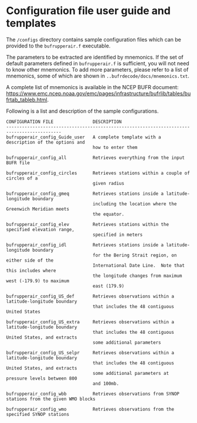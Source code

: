 # Configuration file user guide and templates

The `/configs` directory contains sample configuration files which can
be provided to the `bufrupperair.f` executable.

The parameters to be extracted are identified by mnemonics.  If the set of
default parameters defined in `bufrupperair.f` is sufficient, you will not
need to know other mnemonics.  To add more parameters, please refer
to a list of mnemonics, some of which are shown in `..bufrdecode/docs/mnemonics.txt`.  

A complete list of mnemonics is available in the NCEP BUFR document:
https://www.emc.ncep.noaa.gov/emc/pages/infrastructure/bufrlib/tables/bufrtab_tableb.html.

Following is a list and description of the sample configurations.
```
CONFIGURATION FILE               DESCRIPTION
-------------------------------------------------------------------------------------------
bufrupperair_config_Guide_user   A complete template with a description of the options and
                                 how to enter them

bufrupperair_config_all          Retrieves everything from the input BUFR file

bufrupperair_config_circles      Retrieves stations within a couple of circles of a 
                                 given radius

bufrupperair_config_gmeq         Retrieves stations inside a latitude-longitude boundary 
                                 including the location where the Greenwich Meridian meets 
                                 the equator.

bufrupperair_config_elev         Retrieves stations within the specified elevation range,
                                 specified in meters

bufrupperair_config_idl          Retrieves stations inside a latitude-longitude boundary 
                                 for the Bering Strait region, on either side of the 
                                 International Date Line.  Note that this includes where 
                                 the longitude changes from maximum west (-179.9) to maximum
                                 east (179.9)

bufrupperair_config_US_def       Retrieves observations within a latitude-longitude boundary
                                 that includes the 48 contiguous United States

bufrupperair_config_US_extra     Retrieves observations within a latitude-longitude boundary 
                                 that includes the 48 contiguous United States, and extracts
                                 some additional parameters

bufrupperair_config_US_selpr     Retrieves observations within a latitude-longitude boundary 
                                 that includes the 48 contiguous United States, and extracts 
                                 some additional parameters at pressure levels between 800 
                                 and 100mb.
                    
bufrupperair_config_wbb          Retrieves observations from SYNOP stations from the given WMO blocks

bufrupperair_config_wmo          Retrieves observations from the specified SYNOP stations
```
